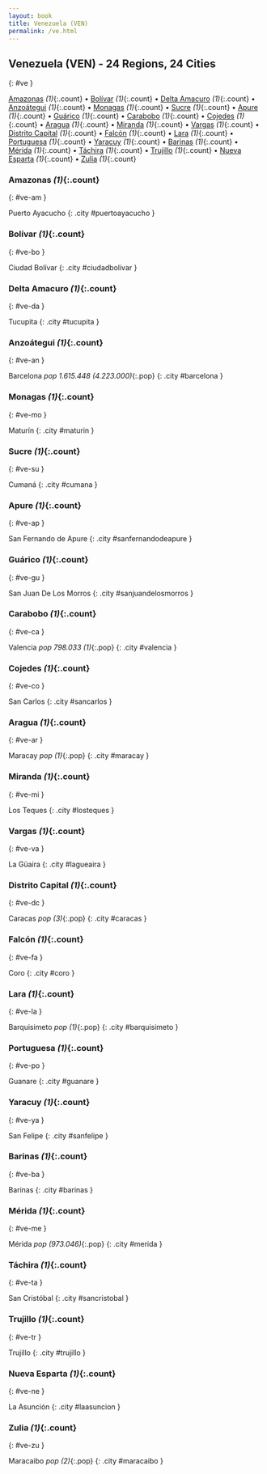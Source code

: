 ```yaml
---
layout: book
title: Venezuela (VEN)
permalink: /ve.html
---
```


## Venezuela (VEN) - 24 Regions, 24 Cities
{: #ve }


[Amazonas](#ve-am) _(1)_{:.count} • [Bolívar](#ve-bo) _(1)_{:.count} • [Delta Amacuro](#ve-da) _(1)_{:.count} • [Anzoátegui](#ve-an) _(1)_{:.count} • [Monagas](#ve-mo) _(1)_{:.count} • [Sucre](#ve-su) _(1)_{:.count} • [Apure](#ve-ap) _(1)_{:.count} • [Guárico](#ve-gu) _(1)_{:.count} • [Carabobo](#ve-ca) _(1)_{:.count} • [Cojedes](#ve-co) _(1)_{:.count} • [Aragua](#ve-ar) _(1)_{:.count} • [Miranda](#ve-mi) _(1)_{:.count} • [Vargas](#ve-va) _(1)_{:.count} • [Distrito Capital](#ve-dc) _(1)_{:.count} • [Falcón](#ve-fa) _(1)_{:.count} • [Lara](#ve-la) _(1)_{:.count} • [Portuguesa](#ve-po) _(1)_{:.count} • [Yaracuy](#ve-ya) _(1)_{:.count} • [Barinas](#ve-ba) _(1)_{:.count} • [Mérida](#ve-me) _(1)_{:.count} • [Táchira](#ve-ta) _(1)_{:.count} • [Trujillo](#ve-tr) _(1)_{:.count} • [Nueva Esparta](#ve-ne) _(1)_{:.count} • [Zulia](#ve-zu) _(1)_{:.count}




### Amazonas _(1)_{:.count}
{: #ve-am }




<div class='columns2' markdown='1'>


Puerto Ayacucho  {: .city #puertoayacucho } <br>

</div>



### Bolívar _(1)_{:.count}
{: #ve-bo }




<div class='columns2' markdown='1'>


Ciudad Bolívar  {: .city #ciudadbolivar } <br>

</div>



### Delta Amacuro _(1)_{:.count}
{: #ve-da }




<div class='columns2' markdown='1'>


Tucupita  {: .city #tucupita } <br>

</div>



### Anzoátegui _(1)_{:.count}
{: #ve-an }




<div class='columns2' markdown='1'>


Barcelona  _pop 1.615.448 (4.223.000)_{:.pop} {: .city #barcelona } <br>

</div>



### Monagas _(1)_{:.count}
{: #ve-mo }




<div class='columns2' markdown='1'>


Maturín  {: .city #maturin } <br>

</div>



### Sucre _(1)_{:.count}
{: #ve-su }




<div class='columns2' markdown='1'>


Cumaná  {: .city #cumana } <br>

</div>



### Apure _(1)_{:.count}
{: #ve-ap }




<div class='columns2' markdown='1'>


San Fernando de Apure  {: .city #sanfernandodeapure } <br>

</div>



### Guárico _(1)_{:.count}
{: #ve-gu }




<div class='columns2' markdown='1'>


San Juan De Los Morros  {: .city #sanjuandelosmorros } <br>

</div>



### Carabobo _(1)_{:.count}
{: #ve-ca }




<div class='columns2' markdown='1'>


Valencia  _pop 798.033 (1)_{:.pop} {: .city #valencia } <br>

</div>



### Cojedes _(1)_{:.count}
{: #ve-co }




<div class='columns2' markdown='1'>


San Carlos  {: .city #sancarlos } <br>

</div>



### Aragua _(1)_{:.count}
{: #ve-ar }




<div class='columns2' markdown='1'>


Maracay  _pop (1)_{:.pop} {: .city #maracay } <br>

</div>



### Miranda _(1)_{:.count}
{: #ve-mi }




<div class='columns2' markdown='1'>


Los Teques  {: .city #losteques } <br>

</div>



### Vargas _(1)_{:.count}
{: #ve-va }




<div class='columns2' markdown='1'>


La Güaira  {: .city #lagueaira } <br>

</div>



### Distrito Capital _(1)_{:.count}
{: #ve-dc }




<div class='columns2' markdown='1'>


Caracas  _pop (3)_{:.pop} {: .city #caracas } <br>

</div>



### Falcón _(1)_{:.count}
{: #ve-fa }




<div class='columns2' markdown='1'>


Coro  {: .city #coro } <br>

</div>



### Lara _(1)_{:.count}
{: #ve-la }




<div class='columns2' markdown='1'>


Barquisimeto  _pop (1)_{:.pop} {: .city #barquisimeto } <br>

</div>



### Portuguesa _(1)_{:.count}
{: #ve-po }




<div class='columns2' markdown='1'>


Guanare  {: .city #guanare } <br>

</div>



### Yaracuy _(1)_{:.count}
{: #ve-ya }




<div class='columns2' markdown='1'>


San Felipe  {: .city #sanfelipe } <br>

</div>



### Barinas _(1)_{:.count}
{: #ve-ba }




<div class='columns2' markdown='1'>


Barinas  {: .city #barinas } <br>

</div>



### Mérida _(1)_{:.count}
{: #ve-me }




<div class='columns2' markdown='1'>


Mérida  _pop (973.046)_{:.pop} {: .city #merida } <br>

</div>



### Táchira _(1)_{:.count}
{: #ve-ta }




<div class='columns2' markdown='1'>


San Cristóbal  {: .city #sancristobal } <br>

</div>



### Trujillo _(1)_{:.count}
{: #ve-tr }




<div class='columns2' markdown='1'>


Trujillo  {: .city #trujillo } <br>

</div>



### Nueva Esparta _(1)_{:.count}
{: #ve-ne }




<div class='columns2' markdown='1'>


La Asunción  {: .city #laasuncion } <br>

</div>



### Zulia _(1)_{:.count}
{: #ve-zu }




<div class='columns2' markdown='1'>


Maracaibo  _pop (2)_{:.pop} {: .city #maracaibo } <br>

</div>


 

